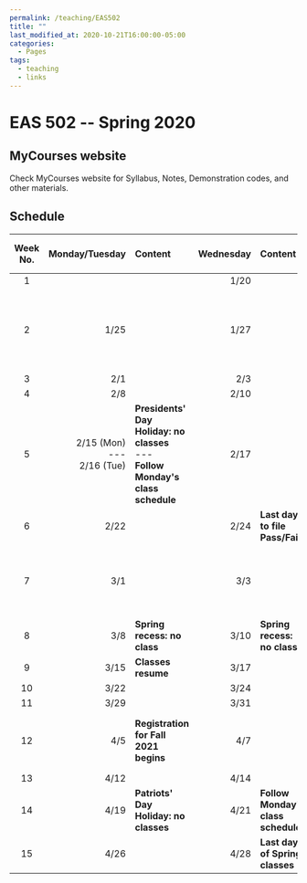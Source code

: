 ```yaml
---
permalink: /teaching/EAS502
title: ""
last_modified_at: 2020-10-21T16:00:00-05:00
categories:
  - Pages
tags:
  - teaching
  - links
---
```

# EAS 502 -- Spring 2020

## MyCourses website
Check MyCourses website for Syllabus, Notes, Demonstration codes, and other materials.

## Schedule

Week No. | Monday/Tuesday  | Content | Wednesday  | Content | Friday  | Content | Other Special Dates
:-------------: |-------------: | :-------------|-------------: | :-------------|-------------: | :-------------| :-------------
 1 | | |1/20 | |1/22 |  | 
 2 |1/25 | |1/27 | |1/29 |  | 1/26 **Last day to Add, Drop, or Audit**
 3 |2/1 | |2/3 | |2/5 |  | 
 4 |2/8 | |2/10 | |2/12 |  | 
 5 |2/15 (Mon)<br>---<br> 2/16 (Tue) |**Presidents' Day Holiday: no classes**<br>---<br>**Follow Monday's class schedule** |2/17 | |2/19 |  | 
 6 |2/22 | |2/24 |**Last day to file Pass/Fail** |2/26 |  | 
 7 |3/1 | |3/3 | |3/5 |**Spring recess begins (after last class or lab)**  | 
 8 |3/8 |**Spring recess: no class** |3/10 |**Spring recess: no class** |3/12 |**Spring recess: no class**  | 
 9 |3/15 |**Classes resume** |3/17 | |3/19 |  | 
 10 |3/22 | |3/24 | |3/26 |  | 
 11 |3/29 | |3/31 | |4/2 |  | 
 12 |4/5 |**Registration for Fall 2021 begins** |4/7 | |4/9 |**Last day to Withdraw from a class**  | 
 13 |4/12 | |4/14 | |4/16 |  | 
 14 |4/19 |**Patriots' Day Holiday: no classes** |4/21 |**Follow Monday's class schedule** |4/23 |  | 
 15 |4/26 | |4/28 |**Last day of Spring classes** | |  | 
  
